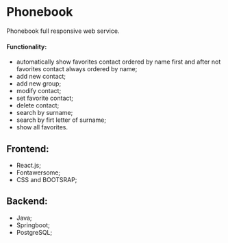 # Phonebook
Phonebook full responsive web service.
#### Functionality:
- automatically show favorites contact ordered by name first and after not favorites contact always ordered by name;
- add new contact;
- add new group;
- modify contact;
- set favorite contact;
- delete contact;
- search by surname;
- search by firt letter of surname;
- show all favorites.

## Frontend:
- React.js;
- Fontawersome;
- CSS and BOOTSRAP;

## Backend:
- Java;
- Springboot;
- PostgreSQL;
